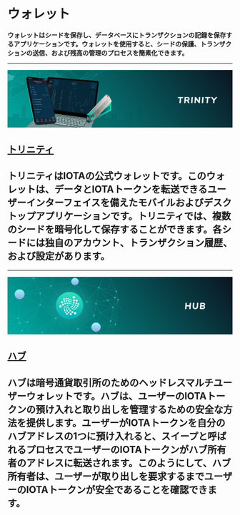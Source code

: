 # ウォレット
<!-- # Wallets -->

**ウォレットはシードを保存し、データベースにトランザクションの記録を保存するアプリケーションです。ウォレットを使用すると、シードの保護、トランザクションの送信、および残高の管理のプロセスを簡素化できます。**
<!-- **A wallet is an application that stores your seed and keeps a record of transactions in a database. You can use wallets to simplify the process of securing your seed, sending transactions, and managing your balance.** -->

-------------------------
![Trinity](../images/trinity.png)
## [トリニティ](../trinity/introduction/overview.md)
トリニティはIOTAの公式ウォレットです。このウォレットは、データとIOTAトークンを転送できるユーザーインターフェイスを備えたモバイルおよびデスクトップアプリケーションです。トリニティでは、複数のシードを暗号化して保存することができます。各シードには独自のアカウント、トランザクション履歴、および設定があります。
-------------------------

-------------------------
![Hub](../images/hub.png)
## [ハブ](../hub/introduction/overview.md)
ハブは暗号通貨取引所のためのヘッドレスマルチユーザーウォレットです。ハブは、ユーザーのIOTAトークンの預け入れと取り出しを管理するための安全な方法を提供します。ユーザーがIOTAトークンを自分のハブアドレスの1つに預け入れると、スイープと呼ばれるプロセスでユーザーのIOTAトークンがハブ所有者のアドレスに転送されます。このようにして、ハブ所有者は、ユーザーが取り出しを要求するまでユーザーのIOTAトークンが安全であることを確認できます。
-------------------------
